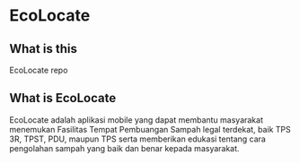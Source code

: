 # EcoLocate

## What is this

EcoLocate repo

## What is EcoLocate

EcoLocate adalah aplikasi mobile yang dapat membantu masyarakat menemukan Fasilitas Tempat Pembuangan Sampah legal terdekat, baik TPS 3R, TPST, PDU, maupun TPS serta memberikan edukasi tentang cara pengolahan sampah yang baik dan benar kepada masyarakat.

